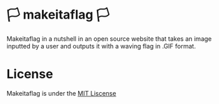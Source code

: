 # 🏳️ makeitaflag 🏳️
Makeitaflag in a nutshell in an open source website that takes an image inputted by a user and outputs it with a waving flag in .GIF format.
# License
Makeitaflag is under the [MIT Liscense](https://opensource.org/license/mit/)
